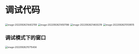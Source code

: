 # 调试代码

<img src="C:\Users\Lanson\Desktop\计算机\笔记\C笔记\images\image-20220926214402159.png" alt="image-20220926214402159" style="zoom:50%;" />

<img src="C:\Users\Lanson\Desktop\计算机\笔记\C笔记\images\image-20220926214501186.png" alt="image-20220926214501186" style="zoom:50%;" />

<img src="C:\Users\Lanson\Desktop\计算机\笔记\C笔记\images\image-20220926214630219.png" alt="image-20220926214630219" style="zoom:50%;" />

<img src="C:\Users\Lanson\Desktop\计算机\笔记\C笔记\images\image-20220926215109515.png" alt="image-20220926215109515" style="zoom:50%;" />

### 调试模式下的窗口

<img src="C:\Users\Lanson\Desktop\计算机\笔记\C笔记\images\image-20220926215715404.png" alt="image-20220926215715404" style="zoom:50%;" />

